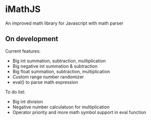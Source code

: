 # iMathJS
An improved math library for Javascript with math parser
## On development
Current features:
- Big int summation, subtraction, multiplication
- Big negative int summation & subtraction
- Big float summation, subtraction, multiplication
- Custom range number randomizer
- eval() to parse math expression

To do list:
- Big int division
- Negative number calculatuon for multiplication
- Operator priority and more math symbol support in eval function
